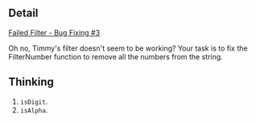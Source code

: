 ## Detail

[Failed Filter - Bug Fixing #3](https://www.codewars.com/kata/failed-filter-bug-fixing-number-3/train/haskell)

Oh no, Timmy's filter doesn't seem to be working? Your task is to fix the FilterNumber function to remove all the numbers from the string.

## Thinking

1. `isDigit`.
2. `isAlpha`.